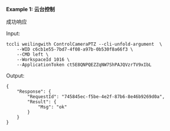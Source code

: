 **Example 1: 云台控制**

成功响应

Input: 

```
tccli weilingwith ControlCameraPTZ --cli-unfold-argument  \
    --WID c6cb1e55-7bd7-4f08-a97b-0b530f8a66f3 \
    --CMD left \
    --WorkspaceId 1016 \
    --ApplicationToken ct5E8QNPQEZZqNW7ShPAJQVzrTV9xIbL
```

Output: 
```
{
    "Response": {
        "RequestId": "745845ec-f5be-4e2f-87b6-8e46b9269d0a",
        "Result": {
            "Msg": "ok"
        }
    }
}
```

